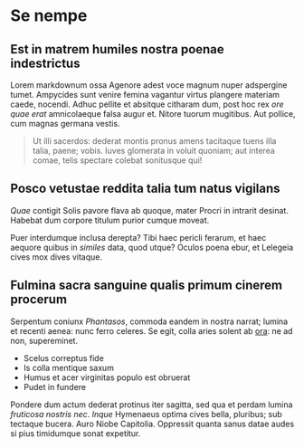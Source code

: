 # Se nempe

## Est in matrem humiles nostra poenae indestrictus

Lorem markdownum ossa Agenore adest voce magnum nuper adspergine tumet.
Ampycides sunt venire femina vagantur virtus plangere materiam caede, nocendi.
Adhuc pellite et absitque citharam dum, post hoc rex *ore quae erat*
amnicolaeque falsa augur et. Nitore tuorum mugitibus. Aut pollice, cum magnas
germana vestis.

> Ut illi sacerdos: dederat montis pronus amens tacitaque tuens illa talia,
> paene; vobis. Iuves glomerata in voluit quoniam; aut interea comae, telis
> spectare colebat sonitusque qui!

## Posco vetustae reddita talia tum natus vigilans

*Quae* contigit Solis pavore flava ab quoque, mater Procri in intrarit desinat.
Habebat dum corpore titulum purior cumque moveat.

Puer interdumque inclusa derepta? Tibi haec pericli ferarum, et haec aequore
quibus in *similes* data, quod utque? Oculos poena ebur, et Lelegeia cives mox
dives vitaque.

## Fulmina sacra sanguine qualis primum cinerem procerum

Serpentum coniunx *Phantasos*, commoda eandem in nostra narrat; lumina et
recenti aenea: nunc ferro celeres. Se egit, colla aries solent ab
[ora](http://se-femina.com/): ne ad non, supereminet.

- Scelus correptus fide
- Is colla mentique saxum
- Humus et acer virginitas populo est obruerat
- Pudet in fundere

Pondere dum actum dederat protinus iter sagitta, sed qua et perdam lumina
*fruticosa nostris nec*. *Inque* Hymenaeus optima cives bella, pluribus; sub
tectaque bucera. Auro Niobe Capitolia. Oppressit quanta sanus datae audes si
pius timidumque sonat expetitur.
